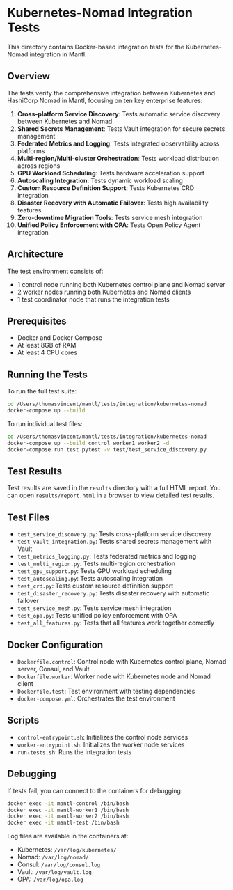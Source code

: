 # Kubernetes-Nomad Integration Tests

This directory contains Docker-based integration tests for the Kubernetes-Nomad integration in Mantl.

## Overview

The tests verify the comprehensive integration between Kubernetes and HashiCorp Nomad in Mantl, focusing on ten key enterprise features:

1. **Cross-platform Service Discovery**: Tests automatic service discovery between Kubernetes and Nomad
2. **Shared Secrets Management**: Tests Vault integration for secure secrets management
3. **Federated Metrics and Logging**: Tests integrated observability across platforms
4. **Multi-region/Multi-cluster Orchestration**: Tests workload distribution across regions
5. **GPU Workload Scheduling**: Tests hardware acceleration support
6. **Autoscaling Integration**: Tests dynamic workload scaling
7. **Custom Resource Definition Support**: Tests Kubernetes CRD integration
8. **Disaster Recovery with Automatic Failover**: Tests high availability features
9. **Zero-downtime Migration Tools**: Tests service mesh integration
10. **Unified Policy Enforcement with OPA**: Tests Open Policy Agent integration

## Architecture

The test environment consists of:
- 1 control node running both Kubernetes control plane and Nomad server
- 2 worker nodes running both Kubernetes and Nomad clients
- 1 test coordinator node that runs the integration tests

## Prerequisites

- Docker and Docker Compose
- At least 8GB of RAM
- At least 4 CPU cores

## Running the Tests

To run the full test suite:

```bash
cd /Users/thomasvincent/mantl/tests/integration/kubernetes-nomad
docker-compose up --build
```

To run individual test files:

```bash
cd /Users/thomasvincent/mantl/tests/integration/kubernetes-nomad
docker-compose up --build control worker1 worker2 -d
docker-compose run test pytest -v test/test_service_discovery.py
```

## Test Results

Test results are saved in the `results` directory with a full HTML report. You can open `results/report.html` in a browser to view detailed test results.

## Test Files

- `test_service_discovery.py`: Tests cross-platform service discovery
- `test_vault_integration.py`: Tests shared secrets management with Vault
- `test_metrics_logging.py`: Tests federated metrics and logging
- `test_multi_region.py`: Tests multi-region orchestration
- `test_gpu_support.py`: Tests GPU workload scheduling
- `test_autoscaling.py`: Tests autoscaling integration
- `test_crd.py`: Tests custom resource definition support
- `test_disaster_recovery.py`: Tests disaster recovery with automatic failover
- `test_service_mesh.py`: Tests service mesh integration
- `test_opa.py`: Tests unified policy enforcement with OPA
- `test_all_features.py`: Tests that all features work together correctly

## Docker Configuration

- `Dockerfile.control`: Control node with Kubernetes control plane, Nomad server, Consul, and Vault
- `Dockerfile.worker`: Worker node with Kubernetes node and Nomad client
- `Dockerfile.test`: Test environment with testing dependencies
- `docker-compose.yml`: Orchestrates the test environment

## Scripts

- `control-entrypoint.sh`: Initializes the control node services
- `worker-entrypoint.sh`: Initializes the worker node services
- `run-tests.sh`: Runs the integration tests

## Debugging

If tests fail, you can connect to the containers for debugging:

```bash
docker exec -it mantl-control /bin/bash
docker exec -it mantl-worker1 /bin/bash
docker exec -it mantl-worker2 /bin/bash
docker exec -it mantl-test /bin/bash
```

Log files are available in the containers at:
- Kubernetes: `/var/log/kubernetes/`
- Nomad: `/var/log/nomad/`
- Consul: `/var/log/consul.log`
- Vault: `/var/log/vault.log`
- OPA: `/var/log/opa.log`